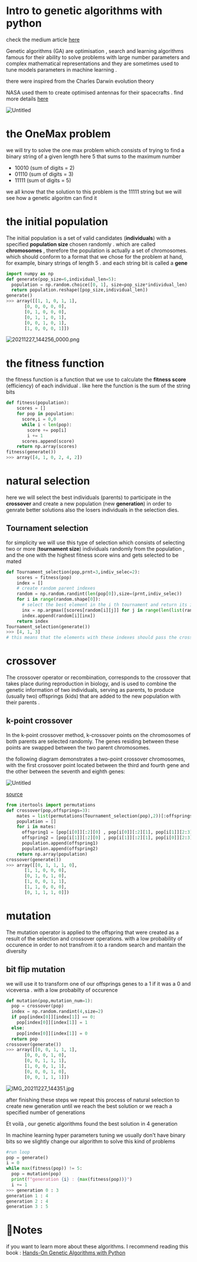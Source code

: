# Intro to genetic algorithms with python
check the medium article [here](https://medium.com/@amineziadus/intro-to-genetic-algorithms-with-python-d998fba619e0)

Genetic algorithms (GA) are optimisation , search and learning algorithms famous for their ability to solve problems with large number parameters and complex mathematical representations and they are sometimes used to tune models parameters in machine learning .

there were inspired from the Charles Darwin evolution theory 

NASA used them to create optimised antennas for their spacecrafts . find more details [here](https://ti.arc.nasa.gov/m/pub-archive/1244h/1244%20(Hornby).pdf)

![Untitled](Untitled.png)

# the OneMax problem

 we will try to solve the one max problem which consists of trying to find a binary string of a given length here 5 that sums to the maximum number 

- 10010 (sum of digits = 2)
- 01110 (sum of digits = 3)
- 11111 (sum of digits = 5)

we all know that the solution to this problem is the 11111 string but we will see how a genetic algoritm can find it 

# the initial population

The initial population is a set of valid candidates  (**individuals**) with a specified **population size** chosen randomly . which are called **chromosomes** , therefore the population is actually a set of chromosomes. which should conform to a format that we chose for the problem at hand, for example, binary strings of length 5 . and each string bit is called a **gene** 

```python
import numpy as np
def generate(pop_size=6,individual_len=5):
  population = np.random.choice([0, 1], size=pop_size*individual_len)
  return population.reshape([pop_size,individual_len])
generate()
>>> array([[1, 1, 0, 1, 1],
       [0, 0, 0, 0, 0],
       [0, 1, 0, 0, 0],
       [0, 1, 1, 0, 1],
       [0, 0, 1, 0, 1],
       [1, 0, 0, 0, 1]])
```

![20211227_144256_0000.png](20211227_144256_0000.png)

# the fitness function

the fitness function is a function that we use to calculate the **fitness score** (efficiency) of each individual .  like here the function is the sum of the string bits

```python
def fitness(population):
    scores = []
    for pop in population:
      score,i = 0,0
      while i < len(pop):
        score += pop[i]
        i += 1
      scores.append(score)
    return np.array(scores)
fitness(generate())
>>> array([4, 1, 0, 2, 4, 2])
```

# natural selection

here we will select the best individuals (parents) to participate in the **crossover** and create a new population (new **generation**) in order to genrate better solutions also the losers individuals in the selection dies.

## Tournament selection

for simplicity we will use this type of selection which consists of selecting two or more (**tournament size**) individuals  randomly from the population  , and the one with the highest fitness score wins and gets selected to be mated 

```python
def Tournament_selection(pop,prnt=3,indiv_selec=2):
    scores = fitness(pop)
    index = []
    # create random parent indexes
    random = np.random.randint(len(pop[0]),size=(prnt,indiv_selec))
    for i in range(random.shape[0]):
      # select the best element in the i th tournament and return its index
      inx = np.argmax([scores[random[i][j]] for j in range(len(list(random[i])))])
      index.append(random[i][inx])
    return index
Tournament_selection(generate())
>>> [4, 1, 3]
# this means that the elements with these indexes should pass the crossover
```

# crossover

The crossover operator or recombination, corresponds to the crossover that takes place during reproduction in biology, and is used to combine the genetic
information of two individuals, serving as parents, to produce (usually two) offsprings (kids) that are added to the new population with their parents .

## k-point crossover

In the k-point crossover method, k-crossover points on the chromosomes of both parents are selected randomly. The genes residing between these points are swapped between the two parent chromosomes.

the following diagram demonstrates a two-point crossover 
chromosomes, with the first crossover point located between the third and fourth gene and the other between the seventh and eighth genes:

![Untitled](Untitled%201.png)

[source](https://commons.wikimedia.org/wiki/File:Computational.science.Genetic.algorithm.Crossover.Two.Point.svg) 

```python
from itertools import permutations
def crossover(pop,offsprings=3):
    mates = list(permutations(Tournament_selection(pop),2))[:offsprings]
    population = []
    for i in mates:
      offspring1 = [pop[i[0]][:2][0] , pop[i[0]][:2][1], pop[i[1]][2:3][0],pop[i[0]][3:][0],pop[i[0]][3:][1]]
      offspring2 = [pop[i[1]][:2][0] , pop[i[1]][:2][1], pop[i[0]][2:3][0],pop[i[1]][3:][0],pop[i[1]][3:][1]]
      population.append(offspring1)
      population.append(offspring2)
    return np.array(population)
crossover(generate())
>>> array([[0, 1, 1, 1, 0],
       [1, 1, 0, 0, 0],
       [0, 1, 0, 1, 0],
       [1, 0, 0, 1, 1],
       [1, 1, 0, 0, 0],
       [0, 1, 1, 1, 0]])
```

# mutation

The mutation operator is applied to the offspring that were created as a result
of the selection and crossover operations. with a low probability of occurence in order to not transfrom it to a random search and mantain the diversity

## bit flip mutation

we will use it to transform one of our offsprings genes to a 1 if it was a 0 and viceversa . with a low probabilty of occurence

```python
def mutation(pop,mutation_num=1):
  pop = crossover(pop)
  index = np.random.randint(4,size=2)
  if pop[index[0]][index[1]] == 0:
    pop[index[0]][index[1]] = 1
  else:
    pop[index[0]][index[1]] = 0
  return pop
crossover(generate())
>>> array([[0, 0, 1, 1, 1],
       [0, 0, 0, 1, 0],
       [0, 0, 1, 1, 1],
       [1, 0, 0, 1, 1],
       [0, 0, 0, 1, 0],
       [0, 0, 1, 1, 1]])
```

![IMG_20211227_144351.jpg](IMG_20211227_144351.jpg)

after finishing these steps we repeat this process of natural selection to create new generation until we reach the best solution or we reach a specified number of generations 

Et voilà , our genetic algorithms found the best solution in 4 generation 

In machine learning hyper parameters tuning we usually don't have  binary bits so we slightly change our algorithm to solve this kind of problems 

```python
#run loop
pop = generate()
i = 0
while max(fitness(pop)) != 5:
  pop = mutation(pop)
  print(f"generation {i} : {max(fitness(pop))}")
  i += 1
>>> generation 0 : 3
generation 1 : 4
generation 2 : 4
generation 3 : 5
```

# 📍Notes

if you want to learn more about these algorithms. I recommend reading this book : [Hands-On Genetic Algorithms with Python](https://www.packtpub.com/product/hands-on-genetic-algorithms-with-python/9781838557744)
